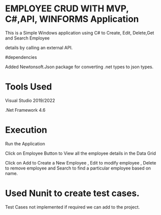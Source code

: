 # EMPLOYEE CRUD WITH MVP, C#,API, WINFORMS Application
 
This is a Simple Windows application using C# to Create, Edit, Delete,Get and Search Employee

details by calling an external API.

#dependencies 

Added Newtonsoft.Json package for converting .net types to json types.

# Tools Used 

Visual Studio 2019/2022

.Net Framework 4.6

# Execution

Run the Application 

Click on Employee Button to View all the employee details in the Data Grid

Click on Add to Create a New Employee , Edit to modify employee , Delete to remove employee and
Search to find a particular employee based on name.

# Used Nunit to create test cases.

Test Cases not implemented if required we can add to the project.
